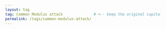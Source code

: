 ```yaml
---
layout: tag
tag: Common Modulus attack              # <‑‑ keep the original capitalization!
permalink: /tags/common-modulus-attack/
---
```


